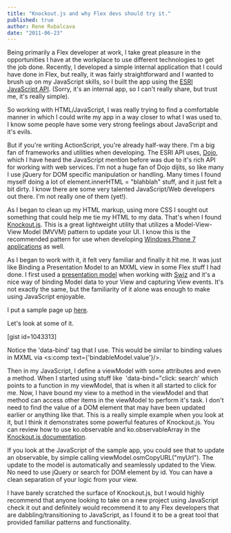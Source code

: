```yaml
---
title: "Knockout.js and why Flex devs should try it."
published: true
author: Rene Rubalcava
date: "2011-06-23"
---
```


Being primarily a Flex developer at work, I take great pleasure in the opportunities I have at the workplace to use different technologies to get the job done. Recently, I developed a simple internal application that I could have done in Flex, but really, it was fairly straightforward and I wanted to brush up on my JavaScript skills, so I built the app using the [ESRI JavaScript API](http://help.arcgis.com/EN/webapi/javascript/arcgis/index.html). (Sorry, it's an internal app, so I can't really share, but trust me, it's really simple).

So working with HTML/JavaScript, I was really trying to find a comfortable manner in which I could write my app in a way closer to what I was used to. I know some people have some very strong feelings about JavaScript and it's evils.

But if you're writing ActionScript, you're already half-way there. I'm a big fan of frameworks and utilities when developing. The ESRI API uses, [Dojo](http://dojotoolkit.org/), which I have heard the JavaScript mention before was due to it's rich API for working with web services. I'm not a huge fan of Dojo dijits, so like many I use jQuery for DOM specific manipulation or handling. Many times I found myself doing a lot of element.innerHTML = "blahblah" stuff, and it just felt a bit dirty. I know there are some very talented JavaScript/Web developers out there. I'm not really one of them (yet!).

As I began to clean up my HTML markup, using more CSS I sought out something that could help me tie my HTML to my data. That's when I found [Knockout.js](http://knockoutjs.com/). This is a great lightweight utility that utilizes a Model-View-View Model (MVVM) pattern to update your UI. I know this is the recommended pattern for use when developing [Windows Phone 7 applications](http://codingsolutions.blogspot.com/2010/03/windows-phone-7-tdd-kata-using-mvvm-and.html) as well.

As I began to work with it, it felt very familiar and finally it hit me. It was just like Binding a Presentation Model to an MXML view in some Flex stuff I had done. I first used a [presentation model](http://www.benclinkinbeard.com/2009/05/swiz-example-application-with-presentation-model-pattern/) when working with [Swiz](http://swizframework.org/) and it's a nice way of binding Model data to your View and capturing View events. It's not exactly the same, but the familiarity of it alone was enough to make using JavaScript enjoyable.

I put a sample page up [here](http://www.odoe.net/thelab/js/koforflex/).

Let's look at some of it.

\[gist id=1043313\]

Notice the 'data-bind' tag that I use. This would be similar to binding values in MXML via <s:comp text={'bindableModel.value'}/>.

Then in my JavaScript, I define a viewModel with some attributes and even a method. When I started using stuff like  'data-bind="click: search' which points to a function in my viewModel, that is when it all started to click for me. Now, I have bound my view to a method in the viewModel and that method can access other items in the viewModel to perform it's task. I don't need to find the value of a DOM element that may have been updated earlier or anything like that. This is a really simple example when you look at it, but I think it demonstrates some powerful features of Knockout.js. You can review how to use ko.observable and ko.observableArray in the [Knockout.js documentation](http://knockoutjs.com/documentation/introduction.html).

If you look at the JavaScript of the sample app, you could see that to update an observable, by simple calling viewModel.osmCopyURL("myUrl"). The update to the model is automatically and seamlessly updated to the View. No need to use jQuery or search for DOM element by id. You can have a clean separation of your logic from your view.

I have barely scratched the surface of Knockout.js, but I would highly recommend that anyone looking to take on a new project using JavaScript check it out and definitely would recommend it to any Flex developers that are dabbling/transitioning to JavaScript, as I found it to be a great tool that provided familiar patterns and functionality.
